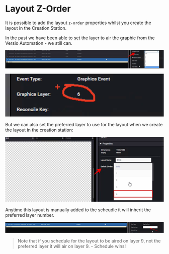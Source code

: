<!--
Title : tut_layout_z-order
- Created : 2022-07-18
- Updated :
- Author : James Rivers
- Written against (version):
- Sources :
- Author Notes :
- Tags : 
-->


# Layout Z-Order

It is possible to add the layout `z-order` properties whilst you create the layout in the Creation Station. 

In the past we have been able to set the layer to air the graphic from the Versio Automation - we still can.

![07-18_185628.png](attachments/2022-07-18_185628.png)

![07-18_185802.png](attachments/2022-07-18_185802.png)

But we can also set the preferred layer to use for the layout when we create the layout in the creation station:


![07-18_185921.png](attachments/2022-07-18_185921.png)

Anytime this layout is manually added to the scheudle it will inherit the preferred layer number. 

![07-18_190032.png](attachments/2022-07-18_190032.png)

> Note that if you schedule for the layout to be aired on layer 9, not the preferred layer it will air on layer 9. - Schedule wins!

